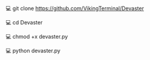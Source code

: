 💻 git clone https://github.com/VikingTerminal/Devaster

💻 cd Devaster

💻 chmod +x devaster.py

💻 python devaster.py
